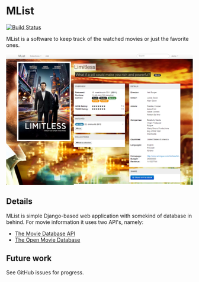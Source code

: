 MList
=====

[![Build Status](https://travis-ci.org/zcmander/mlist.svg?branch=master)](https://travis-ci.org/zcmander/mlist)

MList is a software to keep track of the watched movies or just the favorite ones.

![Screenshot of the movie details][movie_details]

Details
-------

MList is simple Django-based web application with somekind of database in behind. For movie information it uses two API's, namely:

 * [The Movie Database  API](https://developers.themoviedb.org/)
 * [The Open Movie Database](http://www.omdbapi.com/)

Future work
-----------

See GitHub issues for progress.

[movie_details]: docs/images/mlist_0_41_details.png "Screenshot of the movie details"